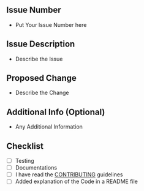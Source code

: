 ## Issue Number
- Put Your Issue Number here
## Issue Description
- Describe the Issue
## Proposed Change
- Describe the Change
## Additional Info (Optional)
- Any Additional Information
## Checklist
- [ ] Testing
- [ ] Documentations
- [ ] I have read the [CONTRIBUTING](../Contributing.md) guidelines
- [ ] Added explanation of the Code in a README file
